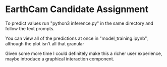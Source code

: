 # EarthCam Candidate Assignment

To predict values run "python3 inference.py" in the same directory and follow the text prompts.

You can view all of the predictions at once in "model_training.ipynb", although the plot isn't all that granular

Given some more time I could definitely make this a richer user experience, maybe introduce a graphical interaction component.
